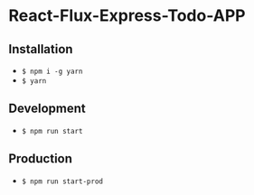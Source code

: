 # React-Flux-Express-Todo-APP

## Installation
* `$ npm i -g yarn`
* `$ yarn`

## Development
* `$ npm run start`

## Production
* `$ npm run start-prod`
